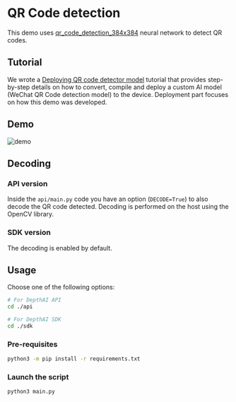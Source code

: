 # QR Code detection

This demo uses [qr_code_detection_384x384](https://github.com/luxonis/depthai-model-zoo/tree/main/models/qr_code_detection_384x384) neural network to detect QR codes.

## Tutorial

We wrote a [Deploying QR code detector model](https://docs.luxonis.com/en/latest/pages/tutorials/deploying-custom-model/#qr-code-detector) tutorial that provides step-by-step details on how to convert, compile and deploy a custom AI model (WeChat QR Code detection model) to the device. Deployment part focuses on how this demo was developed.

## Demo

![demo](https://user-images.githubusercontent.com/18037362/173070218-5a069728-f365-4fa1-869f-ef871b90a7f7.gif)

## Decoding

### API version
Inside the `api/main.py` code you have an option (`DECODE=True`) to also decode the QR code detected.
Decoding is performed on the host using the OpenCV library.

### SDK version
The decoding is enabled by default.

## Usage

Choose one of the following options:
```bash
# For DepthAI API
cd ./api

# For DepthAI SDK
cd ./sdk
```

### Pre-requisites

```bash
python3 -m pip install -r requirements.txt
```

### Launch the script

```bash
python3 main.py
```